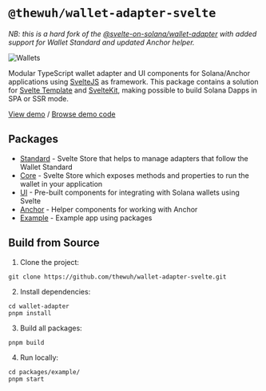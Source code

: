 # `@thewuh/wallet-adapter-svelte`
_NB: this is a hard fork of the [@svelte-on-solana/wallet-adapter](https://github.com/svelte-on-solana/wallet-adapter) with added support for Wallet Standard and updated Anchor helper._

![Wallets](wallets-adapter.png)

Modular TypeScript wallet adapter and UI components for Solana/Anchor applications using [SvelteJS](https://svelte.dev/) as framework. This package contains a solution for [Svelte Template](https://github.com/sveltejs/template) and [SvelteKit](https://kit.svelte.dev/), making possible to build Solana Dapps in SPA or SSR mode.

[View demo][6] / [Browse demo code][5]

## Packages

- [Standard][1] - Svelte Store that helps to manage adapters that follow the Wallet Standard
- [Core][2] - Svelte Store which exposes methods and properties to run the wallet in your application
- [UI][3] - Pre-built components for integrating with Solana wallets using Svelte
- [Anchor][4] - Helper components for working with Anchor
- [Example][5] - Example app using packages

## Build from Source

1. Clone the project:
```shell
git clone https://github.com/thewuh/wallet-adapter-svelte.git
```

2. Install dependencies:
```shell
cd wallet-adapter
pnpm install
```

3. Build all packages:
```shell
pnpm build
```

4. Run locally:
```shell
cd packages/example/
pnpm start
```

[1]: https://github.com/thewuhxyz/wallet-adapter-svelte/blob/main/packages/standard/README.md/
[2]: https://github.com/thewuhxyz/wallet-adapter-svelte/blob/main/packages/core/README.md/
[3]: https://github.com/thewuhxyz/wallet-adapter-svelte/blob/main/packages/ui/README.md
[4]: https://github.com/thewuhxyz/wallet-adapter-svelte/blob/main/packages/anchor/README.md
[5]: https://github.com/thewuhxyz/wallet-adapter-svelte/blob/main/packages/example
[6]: https://wallet-adapter-svelte.thewuh.xyz/
